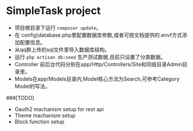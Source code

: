SimpleTask project
========================
 * 项目根目录下运行 `composer update`。
 * 在 config\database.php里配置数据库参数,或者可按文档提供的.envf方式添加配置信息。
 * 从qq群上传的sql文件里导入数据库结构。
 * 运行 `php artisan db:seed` 生产测试数据,目前只设置了分类数据。
 * Controller 前后台代码分别在app/Http/Controllers/Site和同级目录Admin目录里。
 * Models在app/Models目录内,Model核心方法为Search,可参考Category Model的写法。
 
 ###[TODO]
 * Oauth2 machanism setup for rest api
 * Theme machanism setup
 * Block function setup
